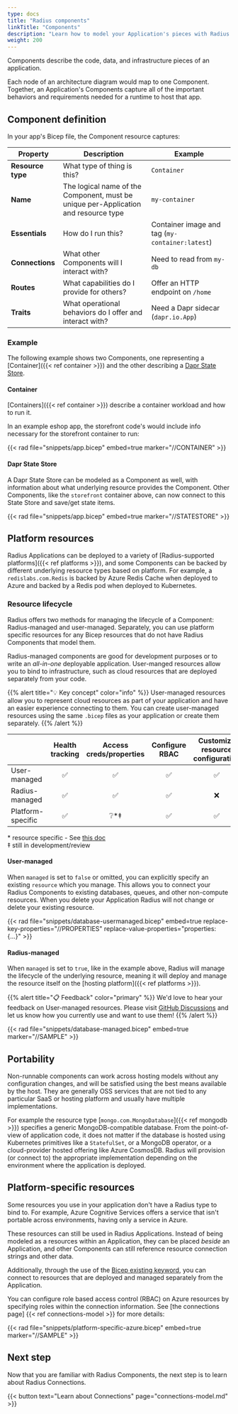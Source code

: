 ```yaml
---
type: docs
title: "Radius components"
linkTitle: "Components"
description: "Learn how to model your Application's pieces with Radius Components"
weight: 200
---
```


Components describe the code, data, and infrastructure pieces of an application.

Each node of an architecture diagram would map to one Component. Together, an Application's Components capture all of the important behaviors and requirements needed for a runtime to host that app. 

## Component definition

In your app's Bicep file, the Component resource captures: 

| Property | Description | Example |
|----------|-------------|---------|
| **Resource type** | What type of thing is this? | `Container`
| **Name** | The logical name of the Component, must be unique per-Application and resource type | `my-container`
| **Essentials** | How do I run this? | Container image and tag (`my-container:latest`)
| **Connections** | What other Components will I interact with? | Need to read from `my-db` 
| **Routes** | What capabilities do I provide for others? | Offer an HTTP endpoint on `/home`
| **Traits** | What operational behaviors do I offer and interact with? | Need a Dapr sidecar (`dapr.io.App`)

### Example

The following example shows two Components, one representing a [Container]({{< ref container >}}) and the other describing a [Dapr State Store](https://docs.dapr.io/developing-applications/building-blocks/state-management/state-management-overview/).

#### Container

 [Containers]({{< ref container >}}) describe a container workload and how to run it.

In an example eshop app, the storefront code's would include info necessary for the storefront container to run:

{{< rad file="snippets/app.bicep" embed=true marker="//CONTAINER" >}}

#### Dapr State Store
A Dapr State Store can be modeled as a Component as well, with information about what underlying resource provides the Component. Other Components, like the `storefront` container above, can now connect to this State Store and save/get state items.

{{< rad file="snippets/app.bicep" embed=true marker="//STATESTORE" >}}

## Platform resources

Radius Applications can be deployed to a variety of [Radius-supported platforms]({{< ref platforms >}}), and some Components can be backed by different underlying resource types based on platform. For example, a `redislabs.com.Redis` is backed by Azure Redis Cache when deployed to Azure and backed by a Redis pod when deployed to Kubernetes.

### Resource lifecycle
<!-- TODO: overhaul this section as we replace Radius-managed with Bicep modules -->

Radius offers two methods for managing the lifecycle of a Component: Radius-managed and user-managed. Separately, you can use platform specific resources for any Bicep resources that do not have Radius Components that model them.

Radius-managed components are good for development purposes or to write an *all-in-one* deployable application. User-manged resources allow you to bind to infrastructure, such as cloud resources that are deployed separately from your code.

{{% alert title="💡 Key concept" color="info" %}}
User-managed resources allow you to represent cloud resources as part of your application and have an easier experience connecting to them. You can create user-managed resources using the same `.bicep` files as your application or create them separately.
{{% /alert %}}

| | Health tracking | Access creds/properties | Configure RBAC | Customize resource configuration |
|-|:---------------:|:-----------------------:|:--------------:|:--------------------:|
| User-managed | ✅ | ✅ | ✅ | ✅ |
| Radius-managed | ✅ | ✅ | ✅ | ❌ |
| Platform-specific | ✅ | ❔*‡ | ✅ | ✅ |

\* resource specific - See [this doc](https://docs.microsoft.com/azure/azure-resource-manager/bicep/bicep-functions-resource)
<br />
‡ still in development/review

#### User-managed

When `managed` is set to `false` or omitted, you can explicitly specify an existing `resource` which you manage. This allows you to connect your Radius Components to existing databases, queues, and other non-compute resources. When you delete your Application Radius will not change or delete your existing resource.

{{< rad file="snippets/database-usermanaged.bicep" embed=true replace-key-properties="//PROPERTIES" replace-value-properties="properties: {...}" >}}

#### Radius-managed

When `managed` is set to `true`, like in the example above, Radius will manage the lifecycle of the underlying resource, meaning it will deploy and manage the resource itself on the [hosting platform]({{< ref platforms >}}).

{{% alert title="📋 Feedback" color="primary" %}}
We'd love to hear your feedback on User-managed resources. Please visit [GitHub Discussions](https://github.com/project-radius/radius/discussions/1269) and let us know how you currently use and want to use them!
{{% /alert %}}

{{< rad file="snippets/database-managed.bicep" embed=true marker="//SAMPLE" >}}

## Portability

Non-runnable components can work across hosting models without any configuration changes, and will be satisfied using the best means available by the host. They are generally OSS services that are not tied to any particular SaaS or hosting platform and usually have multiple implementations.

For example the resource type [`mongo.com.MongoDatabase`]({{< ref mongodb >}}) specifies a generic MongoDB-compatible database. From the point-of-view of application code, it does not matter if the database is hosted using Kubernetes primitives like a `StatefulSet`, or a MongoDB operator, or a cloud-provider hosted offering like Azure CosmosDB. Radius will provision (or connect to) the appropriate implementation depending on the environment where the application is deployed.

## Platform-specific resources

Some resources you use in your application don't have a Radius type to bind to. For example, Azure Cognitive Services offers a service that isn't portable across environments, having only a service in Azure.

These resources can still be used in Radius Applications. Instead of being modeled as a resources within an Application, they can be placed *beside* an Application, and other Components can still reference resource connection strings and other data.

Additionally, through the use of the [Bicep existing keyword](https://docs.microsoft.com/en-us/azure/azure-resource-manager/bicep/resource-declaration?#reference-existing-resources), you can connect to resources that are deployed and managed separately from the Application.

You can configure role based access control (RBAC) on Azure resources by specifying roles within the connection information. See [the connections page] {{< ref connections-model >}} for more details: 

{{< rad file="snippets/platform-specific-azure.bicep" embed=true marker="//SAMPLE" >}}

## Next step

Now that you are familiar with Radius Components, the next step is to learn about Radius Connections.

{{< button text="Learn about Connections" page="connections-model.md" >}}
